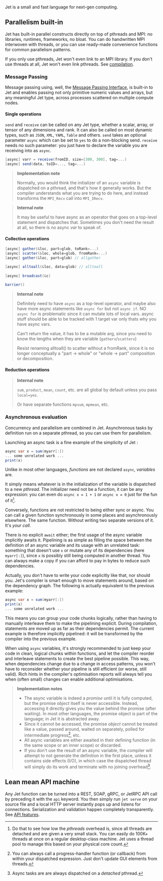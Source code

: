 Jet is a small and fast language for next-gen computing.



## Parallelism built-in

Jet has built-in parallel constructs directly on top of pthreads and MPI: no libraries, runtimes, frameworks, no bloat. You can do handwritten MPI interwoven with threads, or you can use ready-made convenience functions for common parallelism patterns.

If you only use pthreads, Jet won't even link to an MPI library. If you don't use threads at all, Jet won't even link pthreads. See [compilation]().

### Message Passing

Message passing using, well, the [Message Passing Interface](), is built-in to Jet and enables passing not only primitive numeric values and arrays, but any meaningful Jet type, across processes scattered on multiple compute nodes.

#### Single operations

`send` and `receive` can be called on any Jet type, whether a scalar, array, or tensor of any dimensions and rank. It can also be called on most dynamic types, such as `JSON`, `XML`, `YAML`, `Table` and others. `send` takes an optional parameter `async` which can be set to `yes` to do a non-blocking send. `receive` needs no such parameter: you just have to declare the variable you are receiving into as `async`.

```csharp
[async] varr = receive(fromID, size=[300, 300], tag=...)
[async] send(data, toID=..., tag=...)
```

> **Implementation note**
>
> Normally, you would think the initializer of an `async` variable is dispatched on a pthread, and that's how it generally works. But the compiler understands what you are trying to do here, and instead transforms the `MPI_Recv` call into `MPI_IRecv`.



> **Internal note**
>
> It may be useful to have async as an operator that goes on a top-level statement and dispatches that. Sometimes you don't need the result at all, so there is no async *var* to speak of.



#### Collective operations

```csharp
[async] gather(&loc, part=glob, toRank=...)
[async] scatter(&loc, whole=glob, fromRank=...)
[async] gather(&loc, part=glob) // allgather

[async] alltoall(&loc, data=glob) // alltoall
    
[async] broadcast(&c)
    
barrier()

```



> **Internal note**
>
> Definitely need to have `async` as a top-level operator, and maybe also have more async statements like `async for` but not `async if`. NO `async for` is problematic since it can mutate lots of local vars. async stuff should be able to be tracked with 1 target var only thats why you have async vars.
>
> Can't return the value, it has to be a mutable arg, since you need to know the lengths when they are variable (`gatherv`/`scatterv`)
>
> Resist renaming alltoall() to scatter without a fromRank, since it is no longer conceptually a "part -> whole" or "whole -> part" composition or decomposition.



#### Reduction operations

> **Internal note**
>
> `sum`, `product`, `mean`, `count`, etc. are all global by default unless you pass `local=yes`. 
>
> Or have separate functions `mpsum`, `mpmean`, etc. 



### Asynchronous evaluation

Concurrency and parallelism are combined in Jet. Asynchronous tasks by definition run on a separate pthread, so you can use them for parallelism.

Launching an async task is a fine example of the simplicity of Jet :

```csharp
async var x = sum(myarr[:])
... some unrelated work ...
print(x)
```

Unlike in most other languages, *functions* are not declared `async`, *variables* are. 

It simply means whatever is in the initialization of the variable is dispatched to a new *pthread*. The initializer need not be a function, it can be any expression: you can even do `async x = 1 + 1` or `async x = 0` just for the fun of it[^0].

Conversely, functions are not restricted to being either sync or async. You can call a given function synchronously in some places and asynchronously elsewhere. The same function. Without writing two separate versions of it. It's *your call*.

There is no explicit `await` either; the first usage of the async variable implicitly awaits it. Pipelining is as simple as filling the space between the definition of an async variable and its usage with an unrelated task: something that doesn't use `x` or mutate any of its dependencies (here `myarr[:]`), since `x` is possibly still being computed in another thread. You can always make a copy if you can afford to pay in bytes to reduce such dependencies.

Actually, you don't have to write your code explicitly like that, nor should you. Jet's compiler is smart enough to move statements around, based on the dependency graph. The following is actually equivalent to the previous example:

```csharp
async var x = sum(myarr[:])
print(x)
... some unrelated work ...	
```

This means you can group your code chunks logically, rather than having to manually interleave them to make the pipelining explicit. During compilation, statements are moved up as far as their dependencies permit. The current example is therefore implicitly pipelined: it will be transformed by the compiler into the previous example.

When using `async` variables, it's strongly recommended to just keep your code in clean, logical chunks within functions, and let the compiler reorder and interleave statements to create the best pipeline possible. This way, when dependencies change due to a change in access patterns, you won't have to reconsider whether your pipeline is still efficient (or worse, still valid). Rich hints in the compiler's optimisation reports will always tell you when (often small) changes can enable additional optimisations.



> **Implementation notes** 
>
> - The async variable is indeed a *promise* until it is fully computed, but the promise *object* itself is never accessible. Instead, accessing it directly gives you the value behind the promise (after waiting). In most other languages, the promise object is part of the language; in Jet it is abstracted away.
> - Since it cannot be accessed, the promise *object* cannot be treated like a value, passed around, waited on separately, polled for intermediate progress[^1], etc. 
> - All async variables are either awaited in their defining function (in the same scope or an inner scope) or discarded.  
> - If you don't use the result of an async variable, the compiler will attempt to not generate the definition in the first place, unless it contains side effects (I/O), in which case the dispatched thread will simply do its work and terminate with no joining overhead[^2]. 



[^0]:  Do that to see how low the *pthreads* overhead is, since all threads are detached and are given a very small stack. You can easily do 100K+ threads at once on a regular desktop-class machine. Jet uses a thread pool to manage this based on your physical core count.
[^1]: You can always call a progress-handler function (or callback) from within your dispatched expression. Just don't update GUI elements from threads.
[^2]: Async tasks are are always dispatched on a *detached*  pthread.



## Lean mean API machine

Any Jet function can be turned into a REST, SOAP, gRPC, or JetRPC API call by preceding it with the `api` keyword. You then simply run `jet serve` on your source file and a local HTTP server instantly pops up and listens for connections. Serialization and validation happen completely transparently. See [API features](api-features.md).